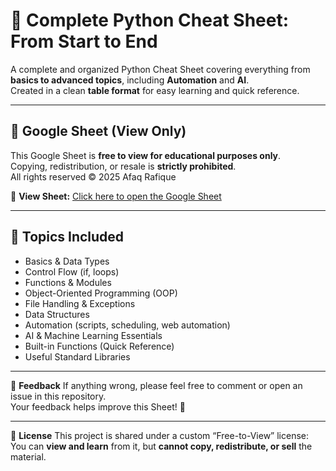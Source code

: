 # 🐍 Complete Python Cheat Sheet: From Start to End

A complete and organized Python Cheat Sheet covering everything from **basics to advanced topics**, including **Automation** and **AI**.  
Created in a clean **table format** for easy learning and quick reference.

---

## 📄 Google Sheet (View Only)
This Google Sheet is **free to view for educational purposes only**.  
Copying, redistribution, or resale is **strictly prohibited**.  
All rights reserved © 2025 Afaq Rafique  

🔗 **View Sheet:** [Click here to open the Google Sheet](https://docs.google.com/spreadsheets/d/1Gi-SCeHu2yrZZkzKPaGTwFt6kqlFVzyCRg9Q8UAQK7I/edit?gid=0#gid=0)

---

## 🧠 Topics Included
- Basics & Data Types  
- Control Flow (if, loops)  
- Functions & Modules  
- Object-Oriented Programming (OOP)  
- File Handling & Exceptions  
- Data Structures  
- Automation (scripts, scheduling, web automation)  
- AI & Machine Learning Essentials  
- Built-in Functions (Quick Reference)  
- Useful Standard Libraries  

---

💬 **Feedback**
If anything wrong, please feel free to comment or open an issue in this repository.  
Your feedback helps improve this Sheet! 🙌  

---

📜 **License**
This project is shared under a custom “Free-to-View” license:  
You can **view and learn** from it, but **cannot copy, redistribute, or sell** the material.
